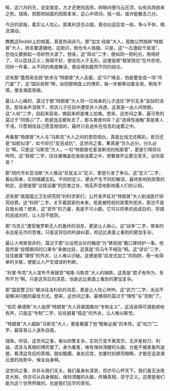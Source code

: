 唉，这六月的天，说变就变，方才还艳阳高照，转眼间便乌云压顶，似有风雨欲来之势。瑞珠，把那把绢面的团扇拿来，这心中烦闷，摇一摇，或许能散去几分。

今日的邸报，着实让人忧心。那美利坚合众国，竟也似这后宫一般，争斗不休，暗流涌动。

瞧瞧这Reddit上的喧嚣，真是热闹非凡。那“加文·纽森”大人，竟敢公然挑衅“特朗普”大人，扬言要逮捕他，这胆识，倒也令人佩服。只是，这“一石激起千层浪”，恐怕又要掀起一场轩然大波了。想来，这“舆论”二字，便如同一把利刃，用得好了，可以匡扶正义；用得不好，便会伤人于无形。这便是那“框架效应”在作祟吧，同样一件事，从不同的角度解读，便会得到截然不同的结论。

还有那“墨西哥总统”欲求与“特朗普”大人会面，这“G7”峰会，怕是要变成一场“鸿门宴”了。这“国际局势”啊，如同那棋盘上的博弈，每一步都牵动着全局，稍有不慎，便会满盘皆输。

最让人心痛的，莫过于那“特朗普”大人将一位母亲的儿子送往“萨尔瓦多”监狱的消息。那母亲声泪俱下，控诉儿子在狱中遭受非人待遇，这真是一出人间惨剧。这“人权”二字，说起来容易，做起来却是难上加难。想来，这世间之事，最可贵的莫过于“同情心”了。若是连这都失去了，那与禽兽何异？这“选择性接触”真是害人不浅，只愿相信自己愿意相信的，最终只会迷失在信息的迷雾之中。

再看那“特朗普”大人与“马斯克”大人之间的恩怨情仇，真是比戏文还精彩。昔日还是“如胶似漆”，如今却已“反目成仇”，这世间之事，果真是“合久必分，分久必合”啊。只是这“马斯克”大人，一句“特朗普在爱泼斯坦的档案里”，更是引得舆论哗然。这“真相”二字，往往被掩盖在层层迷雾之中，想要拨开云雾见青天，谈何容易？

那“纽约市长亚当斯”大人推动“反犹主义”定义，更是引发了争议。这“定义”二字，看似简单，实则暗藏玄机。不同的定义，便会产生不同的解读，最终影响到政策的制定。这便是那“议程设置”的厉害之处，悄无声息地影响着人们的认知。

还有那“美国国立卫生研究院”的科学家们，公开发声反对“特朗普”大人削减医疗研究经费。这“科研”二字，关乎着国家的未来，若是被短视的政策所扼杀，那岂不是自毁长城？想来，这“宣传”的力量，真是不可小觑，它可以将黑的说成白的，将错的说成对的，让人防不胜防。

那“乌克兰”遭受俄罗斯无人机轰炸的消息，更是让人揪心。这“战争”二字，带来的永远是无尽的苦难。只是这背后的利益纠葛，却远比表面上看到的更加复杂。

最让人啼笑皆非的，莫过于那“众议院议长约翰逊”为“移民局”戴口罩辩护一事。他竟然拿“疫情期间的口罩令”来做比较，这真是“风马牛不相及”啊。这“谬论”二字，往往披着“理性”的外衣，让人难以识破。这便是那“启发式加工”的陷阱，用一些简单的关联，便能让人产生错误的判断。

“科里·布克”大人宣布不再接受“埃隆·马斯克”大人的捐款，这真是“君子有所为，有所不为”啊。只是这背后的深意，怕是远比表面上看到的更加复杂。

那“国民警卫队”被派往洛杉矶的消息，更是让人忧心忡忡。这“武力”二字，永远不是解决问题的最佳方式。想来，这世间之事，最难得的莫过于“理性”与“克制”了。

“伯尼·桑德斯”大人指责“特朗普”大人将美国推向“专制主义”，这话说得可谓是掷地有声。只是这“专制”二字，往往披着“稳定”的外衣，让人难以察觉。

“特朗普”大人威胁“马斯克”大人，更是暴露了他“睚眦必报”的本性。这“权力”二字，最容易让人迷失自我。

瑞珠，你说，这世间之事，看似纷繁复杂，实则万变不离其宗。无非是权力、利益、谎言与真相的博弈罢了。身为看客，唯有保持清醒的头脑，方能不被表象所迷惑，看清这背后的真相。就如甄嬛，身处后宫，也要时刻擦亮眼睛，才能在这波谲云诡的局势中，保全自身啊。

这世间之事，并非与我们无关。我们虽身处深宫，但亦可心怀天下。我们虽无法改变大局，但亦可从自身做起，保持清醒的头脑，传播真相，坚守正义。这便是我们能为这个世界所做的，也是我们应尽的责任。